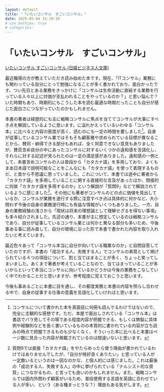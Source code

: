 ```yaml
---
layout: default
title: "「いたいコンサル　すごいコンサル」"
date: 2025-05-04 15:19:19
# use_mathjax: true
# categories:
---
```


# 「いたいコンサル　すごいコンサル」

[いたいコンサル すごいコンサル (日経ビジネス人文庫)](https://bookplus.nikkei.com/atcl/catalog/24/05/02/01380/)

最近職場の方が教えていただき読み始めた本です。現在、「ITコンサル」業務にも関わっている自分にとって勉強になることが多く書かれており、面白かったです。つい先日とある業務をきっかけに「コンサルは生命活動に直結する業務を行っている人々以上に対価が支払われることをやっているのか？」と思い悩んで？いた時期もあり、時期的にもこうした本を読む最適な時期だったことも自分が感じた面白さにつながっていたのかもしれません。

本書の著者は経歴的にも主に戦略コンサルに焦点を当ててコンサルが大事にすべき点を解説しているように思います。に溢れかえっているいわゆる「コンサル本」に比べると内容の密度が高く、読むのにも一定の時間を要しました[^2]。自身が従事しているコンサル業ではそもそも顧客層や求められている目標が異なることから、賛同・納得できる部分もあれば、全く同意できない意見もありましたが、賛否含め自分の中にあったコンサルに対するいくつかの違和感を言語化し、それらに対する記述が見られたのは一定の満足感がありました。違和感の一例として、本書含めコンサルの人は普段から「カタカナ語」を多用しており、よくもまあ日本語で説明可能なことをこんなにも「カタカナ語」を使って表現するものだ、と昔から不思議に思っていました。これについて、本書では途中に著者から「カタカナ語」を多用していることに関する直接的な言及があったほか、間接的に何故「カタカナ語を多用するのか」という解説が「質問9」などで解説されているように感じました[^1]。その他にも著者がコンサルのどの点に価値を見出しているか、コンサルが業務を遂行する際に注意すべき点は具体的に何かなど、大小問わず今後の自身の業務遂行時にも有益な情報がいくつもありました。一方、自身の業務経験の浅さから「現状は将来の理想論として理解せざるを得ない事項」も多々紹介されました。先述の通り、本書が主に想定しているのは戦略コンサルであり、自分が従事しているコンサル業とは何かと異なる部分も多いため、今後事ある事に読み直して、自分の環境に沿った形で本書で書かれた内容を取り入れたいと考えています。

最近色々あって「コンサル本当に自分が向いている職業なのか」と自問自答していたのですが、本書の「成功する人、失敗する人」でコンサルの素質として掲げられている４つの項目について、割と当てはまることが多く、ちょっと笑ってしまいました。あくまで著者が考えていることなので、当てはまっていることが多いからといって本当にコンサルに向いているかどうかは今後の業務をこなしていく中でわかることだと思いますが、参考程度に覚えておこうと思います。

今後も事あるごとに本書に目を通し、その都度実務と本書の内容を照らし合わせる中で、自身の従事する仕事の意義を言語化していければと思います。


[^1]: 質問9では直接「カタカナ語」をやたらめったら使う理由が書かれているわけではありませんでしたが、「自分が格好良くありたい」と思っている人が一定数いるというのは一因なのかな、と個人的には感じました。これは最後の「成功する人、失敗する人」の中に挙げられている「ナルシスト的な資質」につながるもの、と言っても良いのかもしれません。また、戦略コンサルでは国内外問わず顧客がいるため、普段使用する言語を英語に合わせている人が多い、という（ある種まっとうな？）理由もある気がします。
[^2]: コンサルについて書かれた本を真面目に何冊も読んでるわけではないので、完全に主観的な感想です。ただ、本屋で面出しされている「コンサル本」は書店でパラ見してその場である程度内容が把握できる、もしくは無駄に具体例や経験則などを長く書いているものの本質的に書かれている内容が立ち読みの時点で把握できるものも少なくなく、そういった本に比べると本書はページ数に見合った内容が掲載されているのは間違いないと思います。